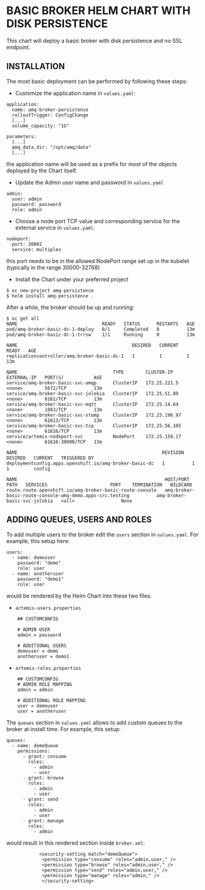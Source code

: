 # BASIC BROKER HELM CHART WITH DISK PERSISTENCE

This chart will deploy a basic broker with disk persistence and no SSL endpoint.

## INSTALLATION

The most basic deployment can be performed by following these steps:

- Customize the application name in `values.yaml`:

```
application:
  name: amq-broker-persistence
  rolloutTrigger: ConfigChange
  [...]
  volume_capacity: "1G"
```

```
parameters:
  [...]
  amq_data_dir: "/opt/amq/data"
  [...]
```

the application name will be used as a prefix for most of the objects deployed by the Chart itself.

- Update the Admin user name and password in `values.yaml`

```
admin:
  user: admin
  password: password
  role: admin
``` 

- Choose a node port TCP value and corresponding service for the external service in `values.yaml`:

```
nodeport:
  port: 30002
  service: multiplex
```
this port needs to be in the allowed NodePort range set up in the kubelet (typically in the range 30000-32768)

- Install the Chart under your preferred project

```
$ oc new-project amq-persistence
$ helm install amq-persistence .
```

After a while, the broker should be up and running:

```
$ oc get all
NAME                               READY   STATUS      RESTARTS   AGE
pod/amq-broker-basic-dc-1-deploy   0/1     Completed   0          13m
pod/amq-broker-basic-dc-1-trrsw    1/1     Running     0          13m

NAME                                          DESIRED   CURRENT   READY   AGE
replicationcontroller/amq-broker-basic-dc-1   1         1         1       13m

NAME                                   TYPE        CLUSTER-IP      EXTERNAL-IP   PORT(S)           AGE
service/amq-broker-basic-svc-amqp      ClusterIP   172.25.221.5    <none>        5672/TCP          13m
service/amq-broker-basic-svc-jolokia   ClusterIP   172.25.51.89    <none>        8161/TCP          13m
service/amq-broker-basic-svc-mqtt      ClusterIP   172.25.14.64    <none>        1883/TCP          13m
service/amq-broker-basic-svc-stomp     ClusterIP   172.25.196.97   <none>        61613/TCP         13m
service/amq-broker-basic-svc-tcp       ClusterIP   172.25.56.105   <none>        61616/TCP         13m
service/artemis-nodeport-svc           NodePort    172.25.159.17   <none>        61616:30000/TCP   13m

NAME                                                     REVISION   DESIRED   CURRENT   TRIGGERED BY
deploymentconfig.apps.openshift.io/amq-broker-basic-dc   1          1         1         config

NAME                                                      HOST/PORT                                                  PATH   SERVICES                       PORT    TERMINATION   WILDCARD
route.route.openshift.io/amq-broker-basic-route-console   amq-broker-basic-route-console-amq-demo.apps-crc.testing          amq-broker-basic-svc-jolokia   <all>                 None
```

## ADDING QUEUES, USERS AND ROLES

To add multiple users to the broker edit the `users` section in `values.yaml`. For example, this setup here:

```
users:
  - name: demouser
    password: "demo"
    role: user
  - name: anotheruser
    password: "demo1"
    role: user
```

would be rendered by the Helm Chart into these two files:

- `artemis-users.properties`

```
    ## CUSTOMCONFIG
    
    # ADMIN USER
    admin = password
    
    # ADDITIONAL USERS
    demouser = demo
    anotheruser = demo1
```

- `artemis-roles.properties`

```
    ## CUSTOMCONFIG
    # ADMIN ROLE MAPPING
    admin = admin

    # ADDITIONAL ROLE MAPPING
    user = demouser
    user = anotheruser
```

The `queues` section in `values.yaml` allows to add custom queues to the broker at install time. For example, this setup:

```
queues:
  - name: demoQueue
    permissions:
      - grant: consume
        roles:
          - admin
          - user
      - grant: browse
        roles:
          - admin
          - user
      - grant: send
        roles:
          - admin
          - user
      - grant: manage
        roles:
          - admin
```

would result in this rendered section inside `broker.xml`:

```
            <security-setting match="demoQueue">
             <permission type="consume" roles="admin,user," />
             <permission type="browse" roles="admin,user," />
             <permission type="send" roles="admin,user," />
             <permission type="manage" roles="admin," />
             </security-setting>
```
